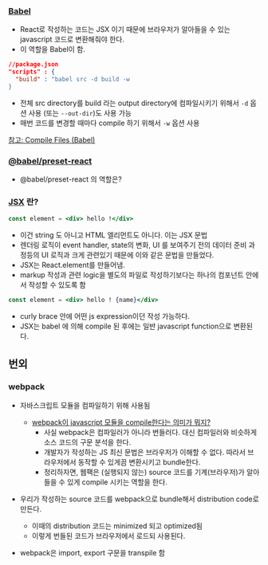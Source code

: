 ### [Babel](https://babeljs.io/)

- React로 작성하는 코드는 JSX 이기 때문에 브라우저가 알아들을 수 있는 javascript 코드로 변환해줘야 한다.
- 이 역할을 Babel이 함.

```json
//package.json
"scripts" : {
  "build" : "babel src -d build -w
}
```

- 전체 src directory를 build 라는 output directory에 컴파일시키기 위해서 `-d` 옵션 사용 (또는 `--out-dir`)도 사용 가능
- 매번 코드를 변경할 때마다 compile 하기 위해서 `-w` 옵션 사용

[참고: Compile Files (Babel)](https://babeljs.io/docs/en/babel-cli#compile-files)

### [@babel/preset-react](https://babeljs.io/docs/en/babel-preset-react)

- @babel/preset-react 의 역할은?

### [JSX](https://reactjs.org/docs/introducing-jsx.html) 란?

```jsx
const element = <div> hello !</div>
```

- 이건 string 도 아니고 HTML 엘리먼트도 아니다. 이는 JSX 문법
- 렌더링 로직이 event handler, state의 변화, UI 를 보여주기 전의 데이터 준비 과정등의 UI 로직과 크게 관련있기 때문에 이와 같은 문법을 만들었다.
- JSX는 React.element를 만들어냄.
- markup 작성과 관련 logic을 별도의 파일로 작성하기보다는 하나의 컴포넌트 안에서 작성할 수 있도록 함

```jsx
const element = <div> hello ! {name}</div>
```

- curly brace 안에 어떤 js expression이던 작성 가능하다.
- JSX는 babel 에 의해 compile 된 후에는 일반 javascript function으로 변환된다.

## 번외

### webpack

- 자바스크립트 모듈을 컴파일하기 위해 사용됨

  - [webpack이 javascript 모듈을 compile한다는 의미가 뭐지?](https://stackoverflow.com/questions/53582697/what-does-webpack-compiles-javascript-modules-mean)
    - 사실 webpack은 컴파일러가 아니라 번들러다. 대신 컴파일러와 비슷하게 소스 코드의 구문 분석을 한다.
    - 개발자가 작성하는 JS 최신 문법은 브라우저가 이해할 수 없다. 따라서 브라우저에서 동작할 수 있게끔 변환시키고 bundle한다.
    - 정리하자면, 웹팩은 (실행되지 않는) source 코드를 기계(브라우저)가 알아들을 수 있게 compile 시키는 역할을 한다.

- 우리가 작성하는 source 코드를 webpack으로 bundle해서 distribution code로 만든다.
  - 이때의 distribution 코드는 minimized 되고 optimized됨
  - 이렇게 번들된 코드가 브라우저에서 로드되 사용된다.
- webpack은 import, export 구문을 transpile 함

